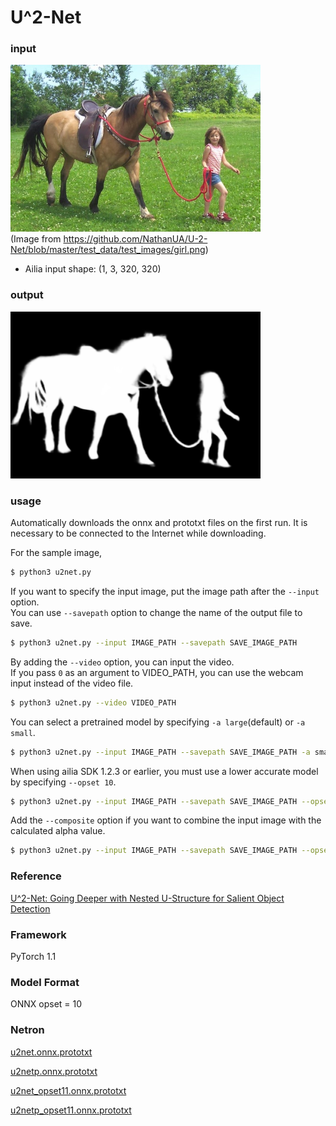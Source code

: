 # U^2-Net

### input
![input_image](input.png)  
(Image from https://github.com/NathanUA/U-2-Net/blob/master/test_data/test_images/girl.png)
- Ailia input shape: (1, 3, 320, 320)  

### output
![output_image](output.png)

### usage
Automatically downloads the onnx and prototxt files on the first run.
It is necessary to be connected to the Internet while downloading.

For the sample image,
``` bash
$ python3 u2net.py
```

If you want to specify the input image, put the image path after the `--input` option.  
You can use `--savepath` option to change the name of the output file to save.
```bash
$ python3 u2net.py --input IMAGE_PATH --savepath SAVE_IMAGE_PATH
```

By adding the `--video` option, you can input the video.   
If you pass `0` as an argument to VIDEO_PATH, you can use the webcam input instead of the video file.
```bash
$ python3 u2net.py --video VIDEO_PATH
```

You can select a pretrained model by specifying `-a large`(default) or `-a small`.

```bash
$ python3 u2net.py --input IMAGE_PATH --savepath SAVE_IMAGE_PATH -a small
```

When using ailia SDK 1.2.3 or earlier, you must use a lower accurate model by specifying `--opset 10`.

```bash
$ python3 u2net.py --input IMAGE_PATH --savepath SAVE_IMAGE_PATH --opset 10
```

Add the `--composite` option if you want to combine the input image with the calculated alpha value.

```bash
$ python3 u2net.py --input IMAGE_PATH --savepath SAVE_IMAGE_PATH --opset 11 --composite
```

### Reference

[U^2-Net: Going Deeper with Nested U-Structure for Salient Object Detection](https://github.com/NathanUA/U-2-Net)


### Framework
PyTorch 1.1


### Model Format
ONNX opset = 10


### Netron

[u2net.onnx.prototxt](https://netron.app/?url=https://storage.googleapis.com/ailia-models/u2net/u2net.onnx.prototxt)

[u2netp.onnx.prototxt](https://netron.app/?url=https://storage.googleapis.com/ailia-models/u2net/u2netp.onnx.prototxt)

[u2net_opset11.onnx.prototxt](https://netron.app/?url=https://storage.googleapis.com/ailia-models/u2net/u2net_opset11.onnx.prototxt)

[u2netp_opset11.onnx.prototxt](https://netron.app/?url=https://storage.googleapis.com/ailia-models/u2net/u2netp_opset11.onnx.prototxt)
